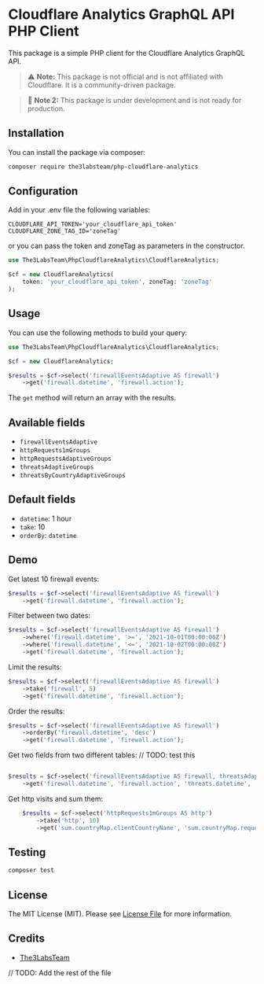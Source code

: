 # Cloudflare Analytics GraphQL API PHP Client

This package is a simple PHP client for the Cloudflare Analytics GraphQL API.

> ⚠️ **Note:** This package is not official and is not affiliated with Cloudflare. It is a community-driven package.

> 🚨 **Note 2:** This package is under development and is not ready for production.

## Installation

You can install the package via composer:

```bash
composer require the3labsteam/php-cloudflare-analytics
```

## Configuration

Add in your .env file the following variables:

```dotenv
CLOUDFLARE_API_TOKEN='your_cloudflare_api_token'
CLOUDFLARE_ZONE_TAG_ID='zoneTag'
```

or you can pass the token and zoneTag as parameters in the constructor.

```php
use The3LabsTeam\PhpCloudflareAnalytics\CloudflareAnalytics;

$cf = new CloudflareAnalytics(
    token: 'your_cloudflare_api_token', zoneTag: 'zoneTag'
);
```

## Usage

You can use the following methods to build your query:

```php
use The3LabsTeam\PhpCloudflareAnalytics\CloudflareAnalytics;

$cf = new CloudflareAnalytics;

$results = $cf->select('firewallEventsAdaptive AS firewall')
    ->get('firewall.datetime', 'firewall.action');
```

The `get` method will return an array with the results.

## Available fields

- `firewallEventsAdaptive`
- `httpRequests1mGroups`
- `httpRequestsAdaptiveGroups`
- `threatsAdaptiveGroups`
- `threatsByCountryAdaptiveGroups`

## Default fields

- `datetime`: 1 hour
- `take`: 10
- `orderBy`: `datetime`

## Demo

Get latest 10 firewall events:

```php
$results = $cf->select('firewallEventsAdaptive AS firewall')
    ->get('firewall.datetime', 'firewall.action');
```

Filter between two dates:

```php
$results = $cf->select('firewallEventsAdaptive AS firewall')
    ->where('firewall.datetime', '>=', '2021-10-01T00:00:00Z')
    ->where('firewall.datetime', '<=', '2021-10-02T00:00:00Z')
    ->get('firewall.datetime', 'firewall.action');
```

Limit the results:

```php
$results = $cf->select('firewallEventsAdaptive AS firewall')
    ->take('firewall', 5)
    ->get('firewall.datetime', 'firewall.action');
```

Order the results:

```php
$results = $cf->select('firewallEventsAdaptive AS firewall')
    ->orderBy('firewall.datetime', 'desc')
    ->get('firewall.datetime', 'firewall.action');
```

Get two fields from two different tables: // TODO: test this

```php

$results = $cf->select('firewallEventsAdaptive AS firewall, threatsAdaptiveGroups AS threats')
    ->get('firewall.datetime', 'firewall.action', 'threats.datetime', 'threats.action');
```

Get http visits and sum them:

```php
    $results = $cf->select('httpRequests1mGroups AS http')
        ->take('http', 10)
        ->get('sum.countryMap.clientCountryName', 'sum.countryMap.requests', 'sum.countryMap.bytes', 'sum.countryMap.threats', 'dimensions.datetimeHour');
```


## Testing

```bash
composer test
```

## License

The MIT License (MIT). Please see [License File](LICENSE.md) for more information.

## Credits

- [The3LabsTeam](https://3labs.it)

// TODO: Add the rest of the file